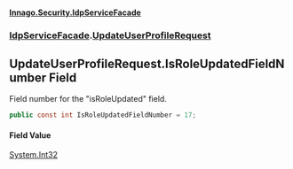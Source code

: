 #### [Innago\.Security\.IdpServiceFacade](../../index.md 'index')
### [IdpServiceFacade](../index.md 'IdpServiceFacade').[UpdateUserProfileRequest](index.md 'IdpServiceFacade\.UpdateUserProfileRequest')

## UpdateUserProfileRequest\.IsRoleUpdatedFieldNumber Field

Field number for the "isRoleUpdated" field\.

```csharp
public const int IsRoleUpdatedFieldNumber = 17;
```

#### Field Value
[System\.Int32](https://learn.microsoft.com/en-us/dotnet/api/system.int32 'System\.Int32')